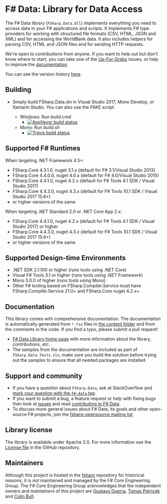 # F# Data: Library for Data Access

The F# Data library (`FSharp.Data.dll`) implements everything you need to access data in your F# applications 
and scripts. It implements F# type providers for working with structured file formats (CSV, HTML, JSON and XML) and 
for accessing the WorldBank data. It also includes helpers for parsing CSV, HTML and JSON files and for sending HTTP requests.

We're open to contributions from anyone. If you want to help out but don't know where to start, you can take one of the [Up-For-Grabs](https://github.com/fsharp/FSharp.Data/issues?labels=up-for-grabs&state=open) issues, or help to improve the [documentation][3].

You can see the version history [here](RELEASE_NOTES.md).

## Building

- Simply build FSharp.Data.sln in Visual Studio 2017, Mono Develop, or Xamarin Studio. You can also use the FAKE script:

  * Windows: Run *build.cmd* 
    * [![AppVeyor build status](https://ci.appveyor.com/api/projects/status/vlw9avsb91rjfy39)](https://ci.appveyor.com/project/ovatsus/fsharp-data)
  * Mono: Run *build.sh*
    * [![Travis build status](https://travis-ci.org/fsharp/FSharp.Data.svg)](https://travis-ci.org/fsharp/FSharp.Data)

## Supported F# Runtimes

When targeting .NET Framework 4.5+:

- FSharp.Core 4.3.1.0. nuget 3.1.x (default for F# 3.1/Visual Studio 2013)
- FSharp.Core 4.4.0.0, nuget 4.0.x (default for F# 4.0/Visual Studio 2015)
- FSharp.Core 4.4.1.0, nuget 4.2.x (default for F# Tools 4.1 SDK / Visual Studio 2017)
- FSharp.Core 4.4.3.0, nuget 4.3.x (default for F# Tools 10.1 SDK / Visual Studio 2017 15.6+)
- or higher versions of the same

When targeting .NET Standard 2.0 or .NET Core App 2.x:

- FSharp.Core 4.4.1.0, nuget 4.2.x (default for F# Tools 4.1 SDK / Visual Studio 2017) or higher
- FSharp.Core 4.4.3.0, nuget 4.3.x (default for F# Tools 10.1 SDK / Visual Studio 2017 15.6+)
- or higher versions of the same

## Supported Design-time Environments

- .NET SDK 2.1.100 or higher (runs tools using .NET Core)
- Visual F# Tools 3.1 or higher (runs tools using .NET Framework)
- Mono 5.0.0 of higher (runs tools using Mono)
- Other F# tooling based on FSharp.Compiler.Service must have FSharp.Compiler.Service 21.0+ and FSharp.Core nuget 4.2.x+.

## Documentation 

This library comes with comprehensive documentation. The documentation is 
automatically generated from `*.fsx` files in [the content folder][2] and from the comments in the code. If you find a typo, please submit a pull request! 
 - [F# Data Library home page][3] with more information about the library, contributions, etc.
 - The samples from the documentation are included as part of `FSharp.Data.Tests.sln`, make sure you build the
solution before trying out the samples to ensure that all needed packages are installed.

## Support and community

 - If you have a question about `FSharp.Data`, ask at StackOverflow and [mark your question with the `f#-data` tag](http://stackoverflow.com/questions/tagged/f%23-data). 
 - If you want to submit a bug, a feature request or help with fixing bugs then look at [issues](https://github.com/fsharp/FSharp.Data/issues) and read [contributing to F# Data](https://github.com/fsharp/FSharp.Data/blob/master/CONTRIBUTING.md).
 - To discuss more general issues about F# Data, its goals and other open-source F# projects, join the [fsharp-opensource mailing list](http://groups.google.com/group/fsharp-opensource)

## Library license

The library is available under Apache 2.0. For more information see the [License file][1] in the GitHub repository.

## Maintainers

Although this project is hosted in the [fsharp](https://github.com/fsharp) repository for historical reasons, it is _not_ maintained and managed by the F# Core Engineering Group. The F# Core Engineering Group acknowledges that the independent owners and maintainers of this project are [Gustavo Guerra](http://github.com/ovatsus), [Tomas Petricek](http://github.com/tpetricek) and [Colin Bull](http://github.com/colinbull).



 [1]: https://github.com/fsharp/FSharp.Data/blob/master/LICENSE.md
 [2]: https://github.com/fsharp/FSharp.Data/tree/master/docs/content
 [3]: http://fsharp.github.io/FSharp.Data/
